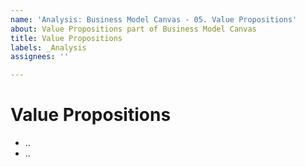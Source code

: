 ```yaml
---
name: 'Analysis: Business Model Canvas - 05. Value Propositions'
about: Value Propositions part of Business Model Canvas
title: Value Propositions
labels: _Analysis
assignees: ''

---
```


# Value Propositions

- ..
- ..
